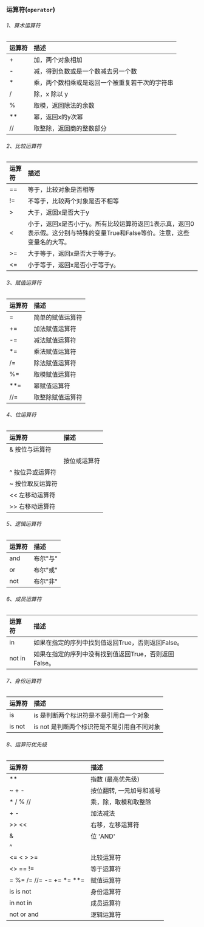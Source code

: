 ### 运算符(```operator```)

###### 1、算术运算符

| 运算符 | 描述 |
| :--- | :--- |
|+	|加，两个对象相加|
|-	|减，得到负数或是一个数减去另一个数|
|*	|乘，两个数相乘或是返回一个被重复若干次的字符串|
|/	|除，x 除以 y|
|%	|取模，返回除法的余数|
|**	|幂，返回x的y次幂|
|//	|取整除，返回商的整数部分|

###### 2、比较运算符

| 运算符 | 描述 |
| :--- | :--- |
|==	|等于，比较对象是否相等|
|!=	|不等于，比较两个对象是否不相等	|
|>	|大于，返回x是否大于y	|
|<	|小于，返回x是否小于y。所有比较运算符返回1表示真，返回0表示假。这分别与特殊的变量True和False等价。注意，这些变量名的大写。|
|>=	|大于等于，返回x是否大于等于y。|
|<=	|小于等于，返回x是否小于等于y。|

###### 3、赋值运算符

| 运算符 | 描述 |
| :--- | :--- |
|=	|简单的赋值运算符|
|+=	|加法赋值运算符|
|-=	|减法赋值运算符|
|*=	|乘法赋值运算符|
|/=	|除法赋值运算符|
|%=	|取模赋值运算符|
|**=|幂赋值运算符	|
|//=|取整除赋值运算符|

###### 4、位运算符

| 运算符 | 描述 |
| :--- | :--- |
|&	按位与运算符|
||	按位或运算符|
|^	按位异或运算符|
|~	按位取反运算符|
|<<	左移动运算符|
|>>	右移动运算符|

###### 5、逻辑运算符

| 运算符 | 描述 |
| :--- | :--- |
|and|布尔"与" |
|or	|布尔"或" |
|not|布尔"非" |

###### 6、成员运算符

| 运算符 | 描述 |
| :--- | :--- |
|in|如果在指定的序列中找到值返回True，否则返回False。|
|not in|如果在指定的序列中没有找到值返回True，否则返回 False。|

###### 7、身份运算符

| 运算符 | 描述 |
| :--- | :--- |
|is	|is 是判断两个标识符是不是引用自一个对象|
|is not|	is not 是判断两个标识符是不是引用自不同对象|

###### 8、运算符优先级

| 运算符 | 描述 |
| :--- | :--- |
|**	|指数 (最高优先级)|
|~ + -	|按位翻转, 一元加号和减号|
|* / % //|	乘，除，取模和取整除|
|+ -|	加法减法|
|>> <<|	右移，左移运算符|
|&	|位 'AND'|
|^ ||	位运算符|
|<= < > >=|	比较运算符|
|<> == !=|	等于运算符|
|= %= /= //= -= += *= **=|	赋值运算符|
|is is not|	身份运算符|
|in not in|	成员运算符|
|not or and	|逻辑运算符|
